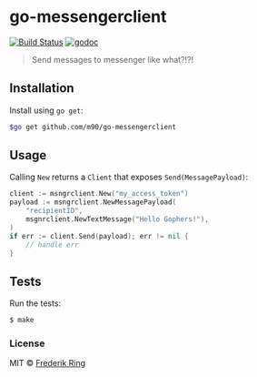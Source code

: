 # go-messengerclient

[![Build Status](https://travis-ci.org/m90/go-messengerclient.svg?branch=master)](https://travis-ci.org/m90/go-messengerclient)
[![godoc](https://godoc.org/github.com/m90/go-messengerclient?status.svg)](http://godoc.org/github.com/m90/go-messengerclient)

> Send messages to messenger like what?!?!

## Installation

Install using `go get`:

```sh
$go get github.com/m90/go-messengerclient
```

## Usage

Calling `New` returns a `Client` that exposes `Send(MessagePayload)`:

```go
client := msngrclient.New("my_access_token")
payload := msngrclient.NewMessagePayload(
	"recipientID",
	msgnrclient.NewTextMessage("Hello Gophers!"),
)
if err := client.Send(payload); err != nil {
	// handle err
}
```

## Tests

Run the tests:

```sh
$ make
```

### License
MIT © [Frederik Ring](http://www.frederikring.com)
